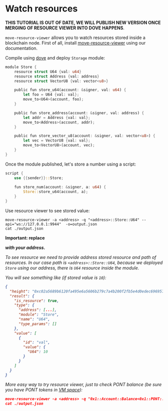 # Watch resources

**THIS TUTORIAL IS OUT OF DATE, WE WILL PUBLISH NEW VERSION ONCE MERGING OF RESOURCE VIEWER INTO DOVE HAPPENS**.

`move-resource-viewer` allows you to watch resources stored inside a blockchain node. First of all, install [move-resource-viewer](../move_vm/compiler_&_toolset.md) using our documentation.

Compile using [dove](../move_vm/compiler_&_toolset.md#resource-viewer) and deploy `Storage` module:

```rust
module Store {
    resource struct U64 {val: u64}
    resource struct Address {val: address}
    resource struct VectorU8 {val: vector<u8>}

    public fun store_u64(account: &signer, val: u64) {
        let foo = U64 {val: val};
        move_to<U64>(account, foo);
    }

    public fun store_address(account: &signer, val: address) {
        let addr = Address {val: val};
        move_to<Address>(account, addr);
    }

    public fun store_vector_u8(account: &signer, val: vector<u8>) {
        let vec = VectorU8 {val: val};
        move_to<VectorU8>(account, vec);
    }
}
```

Once the module published, let's store a number using a script:

```rust
script {
    use {{sender}}::Store;
    
    fun store_num(account: &signer, a: u64) {
        Store::store_u64(account, a);
    }
}
```

Use resource viewer to see stored value:

```text
move-resource-viewer -a <address> -q "<address>::Store::U64" --api="ws://127.0.0.1:9944"  -o=output.json
cat ./output.json
```

**Important: replace <address> with your address.**

To see resource we need to provide address stored resource and path of resources. In our case path is `<address>::Store::U64`, because we deployed `Store` using our address, there is `U64` resource inside the module.

You will see something like (if stored value is `10`):

```json
{
  "height": "0xc02a5689b6120fa495e6a5606b279c7a4b200f2fb5e4d0edec6969578d81ecef",
  "result": {
    "is_resource": true,
    "type": {
      "address": [...],
      "module": "Store",
      "name": "U64",
      "type_params": []
    },
    "value": [
      {
        "id": "val",
        "value": {
          "U64": 10
        }
      }
    ]
  }
}
```

More easy way to try resource viewer, just to check PONT balance (be sure you have PONT tokens in [VM space](../move_vm/native_balances.md)):

```json
move-resource-viewer -a <address> -q "0x1::Account::Balance<0x1::PONT::T>" --api="ws://127.0.0.1:9944"  -o=output.json
cat ./output.json
```
